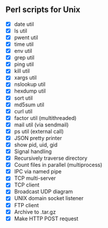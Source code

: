 ## Perl scripts for Unix

- [x] date util
- [x] ls util
- [x] pwent util
- [x] time util
- [x] env util
- [x] grep util
- [x] ping util
- [x] kill util
- [x] xargs util
- [x] nslookup util
- [x] hexdump util
- [x] sort util
- [x] md5sum util
- [x] curl util
- [x] factor util (multithreaded)
- [x] mail util (via sendmail)
- [x] ps util (external call)
- [x] JSON pretty printer
- [x] show pid, uid, gid
- [x] Signal handling
- [x] Recursively traverse directory
- [x] Count files in parallel (multiprocess)
- [x] IPC via named pipe
- [x] TCP multi-server
- [x] TCP client
- [x] Broadcast UDP diagram
- [x] UNIX domain socket listener
- [x] FTP client
- [x] Archive to .tar.gz
- [x] Make HTTP POST request
